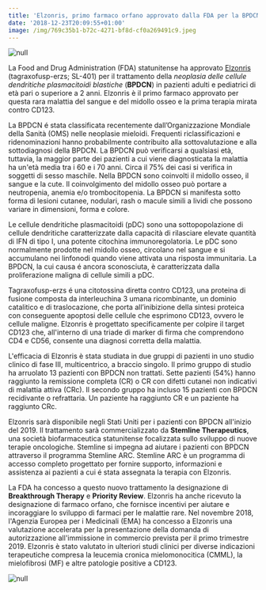 ```yaml
---
title: 'Elzonris, primo farmaco orfano approvato dalla FDA per la BPDCN'
date: '2018-12-23T20:09:55+01:00'
image: /img/769c35b1-b72c-4271-bf8d-cf0a269491c9.jpeg
---
```

![null](/img/769c35b1-b72c-4271-bf8d-cf0a269491c9.jpeg)

La Food and Drug Administration (FDA) statunitense ha approvato [Elzonris](https://www.fda.gov/NewsEvents/Newsroom/PressAnnouncements/ucm629020.htm) (tagraxofusp-erzs; SL-401) per il trattamento della _neoplasia delle cellule dendritiche plasmacitoidi blastiche_ (**BPDCN**) in pazienti adulti e pediatrici di età pari o superiore a 2 anni. Elzonris è il primo farmaco approvato per questa rara malattia del sangue e del midollo osseo e la prima terapia mirata contro CD123.

La BPDCN é stata classificata recentemente dall’Organizzazione Mondiale della Sanità (OMS) nelle neoplasie mieloidi. Frequenti riclassificazioni e ridenominazioni hanno probabilmente contribuito alla sottovalutazione e alla sottodiagnosi della BPDCN. La BPDCN può verificarsi a qualsiasi età, tuttavia, la maggior parte dei pazienti a cui viene diagnosticata la malattia ha un'età media tra i 60 e i 70 anni. Circa il 75% dei casi si verifica in soggetti di sesso maschile. Nella BPDCN sono coinvolti il midollo osseo, il sangue e la cute. Il coinvolgimento del midollo osseo può portare a neutropenia, anemia e/o trombocitopenia. La BPDCN si manifesta sotto forma di lesioni cutanee, nodulari, rash o macule simili a lividi che possono variare in dimensioni, forma e colore.

Le cellule dendritiche plasmacitoidi (pDC) sono una sottopopolazione di cellule dendritiche caratterizzate dalla capacità di rilasciare elevate quantità di IFN di tipo I, una potente citochina immunoregolatoria. Le pDC sono normalmente prodotte nel midollo osseo, circolano nel sangue e si accumulano nei linfonodi quando viene attivata una risposta immunitaria. La BPDCN, la cui causa é ancora sconosciuta, è caratterizzata dalla proliferazione maligna di cellule simili a pDC.

Tagraxofusp-erzs é una citotossina diretta contro CD123, una proteina di fusione composta da interleuchina 3 umana ricombinante, un dominio catalitico e di traslocazione, che porta all’inibizione della sintesi proteica con conseguente apoptosi delle cellule che esprimono CD123, ovvero le cellule maligne. Elzonris è progettato specificamente per colpire il target CD123 che, all'interno di una triade di marker di firma che comprendono CD4 e CD56, consente una diagnosi corretta della malattia.

L'efficacia di Elzonris è stata studiata in due gruppi di pazienti in uno studio clinico di fase III, multicentrico, a braccio singolo. Il primo gruppo di studio ha arruolato 13 pazienti con BPDCN non trattati. Sette pazienti (54%) hanno raggiunto la remissione completa (CR) o CR con difetti cutanei non indicativi di malattia attiva (CRc). Il secondo gruppo ha incluso 15 pazienti con BPDCN recidivante o refrattaria. Un paziente ha raggiunto CR e un paziente ha raggiunto CRc.

Elzonris sarà disponibile negli Stati Uniti per i pazienti con BPDCN all'inizio del 2019. Il trattamento sarà commercializzato da **Stemline Therapeutics**, una società biofarmaceutica statunitense focalizzata sullo sviluppo di nuove terapie oncologiche. Stemline si impegna ad aiutare i pazienti con BPDCN attraverso il programma Stemline ARC. Stemline ARC è un programma di accesso completo progettato per fornire supporto, informazioni e assistenza ai pazienti a cui é stata assegnata la terapia con Elzonris.

La FDA ha concesso a questo nuovo trattamento la designazione di **Breakthrough Therapy** e **Priority Review**. Elzonris ha anche ricevuto la designazione di farmaco orfano, che fornisce incentivi per aiutare e incoraggiare lo sviluppo di farmaci per le malattie rare. Nel novembre 2018, l'Agenzia Europea per i Medicinali (EMA) ha concesso a Elzonris una valutazione accelerata per la presentazione della domanda di autorizzazione all'immissione in commercio prevista per il primo trimestre 2019. Elzonris è stato valutato in ulteriori studi clinici per diverse indicazioni terapeutiche compresa la leucemia cronica mielomonocitica (CMML), la mielofibrosi (MF) e altre patologie positive a CD123.

![null](/img/b9f63af7-e9f6-4580-9536-6c0fa37a94be.jpeg)
